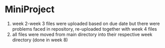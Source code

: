 # MiniProject
1. week 2-week 3 files were uploaded based on due date but there were problems faced in repository, re-uploaded together with week 4 files
2. all files were moved from main directory into their respective week directory (done in week 8)
